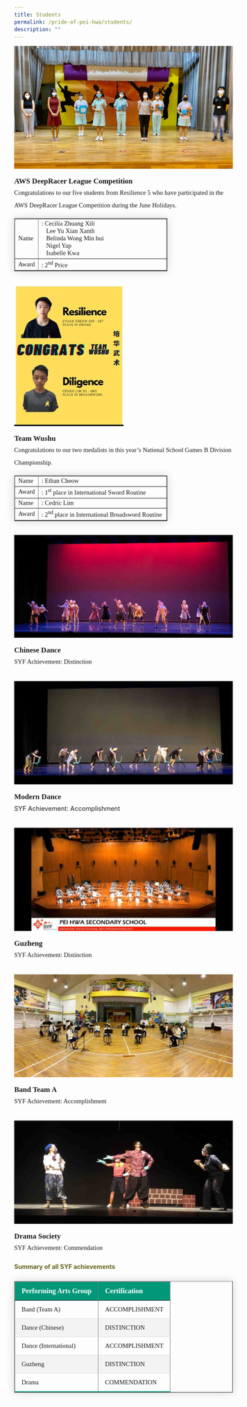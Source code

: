 ```yaml
---
title: Students
permalink: /pride-of-pei-hwa/students/
description: ""
---
```

<img src="/images/sa1.jpg">
<p style="margin-top:15px;font-size:17px;"><strong style="font-family:Tahoma;">AWS DeepRacer League Competition</strong></p>
<p style="font-size:14.5px; line-height:2;margin:-15px 0 13px 0px;font-family:Tahoma;">Congratulations to our five students from Resilience 5 who&nbsp;have participated in the AWS DeepRacer League Competition during the June Holidays.</p>

<table border="1" style="border-collapse: none;margin: 15px 0;font-size: 0.9em;font-family: sans-serif;min-width: 50px; box-shadow: 0 0 20px rgba(0, 0, 0, 0.15);width:70%;">
<tbody>

<tr>
<td style="font-size:14.5px;font-family:Tahoma; width:10%;">Name</td>
<td style="font-size:14.5px;font-family:Tahoma;">: Cecilia Zhuang Xili<br>&nbsp; &nbsp;Lee Yu Xian Xanth<br>&nbsp; &nbsp;Belinda Wong Min hui<br>&nbsp; &nbsp;Nigel Yap<br>&nbsp; &nbsp;Isabelle Kwa</td>
</tr>

<tr>
<td style="font-size:14.5px;font-family:Tahoma;">Award</td>
<td style="font-size:14.5px;font-family:Tahoma;">: 2<sup style="font-family:Tahoma;">nd</sup> Price</td>
</tr>

</tbody>
</table>

<br>

<img style="width: 50%;" src="/images/sa2.jpg">
<p style="margin-top:15px;font-size:17px;"><strong style="font-family:Tahoma;">Team Wushu</strong></p>

<p style="font-size:14.5px; line-height:2;margin:-15px 0 13px 0px;font-family:Tahoma;">Congratulations to our two medalists in this year’s National School Games B Division Championship.</p>


<table border="1" style="border-collapse: none;margin: 15px 0;font-size: 0.9em;font-family: sans-serif;min-width: 50px; box-shadow: 0 0 20px rgba(0, 0, 0, 0.15);width:70%;">
<tbody>

<tr>
<td style="font-size:14.5px;font-family:Tahoma;; width:10%;">Name</td>
<td style="font-size:14.5px;font-family:Tahoma;">: Ethan Cheow</td>
</tr>

<tr>
<td style="font-size:14.5px;font-family:Tahoma;">Award</td>
<td style="font-size:14.5px;font-family:Tahoma;">: 1<sup>st</sup> place in International Sword Routine</td>
</tr>  

<tr>
<td style="font-size:14.5px;font-family:Tahoma;">Name</td>
<td style="font-size:14.5px;font-family:Tahoma;">: Cedric Lim</td>
</tr>

<tr>
<td style="font-size:14.5px;font-family:Tahoma;">Award</td>
<td style="font-size:14.5px;font-family:Tahoma;">: 2<sup>nd</sup> place in International Broadsword Routine</td>
</tr>  

</tbody>
</table>

<br>

<img src="/images/sa3.jpg">
<p style="margin-top:15px;font-size:17px;"><strong style="font-family:Tahoma;">Chinese Dance</strong>
</p><p style="font-size:14.5px; line-height:2;margin:-15px 0 13px 0px;font-family:Tahoma;">SYF Achievement: Distinction</p>

<br>

<img src="/images/sa4.jpg">
<p style="margin-top:15px;font-size:17px;"><strong style="font-family:Tahoma;">Modern Dance</strong></p>
<p style="font-size:14.5px; line-height:2;margin:-15px 0 13px 0px;ffont-family:Tahoma;">SYF Achievement: Accomplishment</p>

<br>

<img src="/images/sa5.jpg">
<p style="margin-top:15px;font-size:17px;"><strong style="font-family:Tahoma;">Guzheng</strong></p>
<p style="font-size:14.5px; line-height:2;margin:-15px 0 13px 0px;font-family:Tahoma;">SYF Achievement: Distinction</p>
<br>

<img src="/images/sa6.jpg">
<p style="margin-top:15px;font-size:17px;"><strong style="font-family:Tahoma;">Band Team A</strong></p>
<p style="font-size:14.5px; line-height:2;margin:-15px 0 13px 0px;font-family:Tahoma;">SYF Achievement: Accomplishment</p>

<br>

<img src="/images/sa7.jpg">
<p style="margin-top:15px;font-size:17px;"><strong style="font-family:Tahoma;">Drama Society</strong></p>
<p style="font-size:14.5px; line-height:2;margin:-15px 0 13px 0px;font-family:Tahoma;">SYF Achievement: Commendation&nbsp;</p>

<h4 style="color:#635f1a;">Summary of all SYF achievements</h4>

<table border="1" style="border-collapse: collapse;margin: 25px 0;font-size: 0.9em;font-family: sans-serif;min-width: 400px; box-shadow: 0 0 20px rgba(0, 0, 0, 0.15);">
	
<thead style="background-color: #009879; font-weight: bold; font-size: 16px;">
		<tr>
			<td style="text-align:left;color:white;padding:12px 15px;font-family:Tahoma;">Performing Arts Group</td>
			<td style="text-align:left;color:white;padding:12px 15px;font-family:Tahoma;">Certification</td>
		</tr>
	</thead>

<tbody>
	
<tr style="border-bottom: 1px solid #dddddd;">
<td style="padding: 12px 15px; font-size:14.5px; font-family:Tahoma;">Band (Team A)</td>
<td style="padding: 12px 15px; font-size:14.5px; font-family:Tahoma;">ACCOMPLISHMENT</td>
	</tr>
	
<tr style="background-color: #f3f3f3;border-bottom: 1px solid #dddddd;">
<td style="padding: 12px 15px; font-size:14.5px; font-family:Tahoma;">Dance (Chinese)</td>
<td style="padding: 12px 15px; font-size:14.5px; font-family:Tahoma;">DISTINCTION</td>
</tr>
	
<tr style="border-bottom: 1px solid #dddddd;">
<td style="padding: 12px 15px; font-size:14.5px; font-family:Tahoma;">Dance (International)</td>
<td style="padding: 12px 15px; font-size:14.5px; font-family:Tahoma;">ACCOMPLISHMENT</td>
</tr>
	
<tr style="background-color: #f3f3f3;border-bottom: 1px solid #dddddd;">
<td style="padding: 12px 15px; font-size:14.5px; font-family:Tahoma;">Guzheng</td>
<td style="padding: 12px 15px; font-size:14.5px; font-family:Tahoma;">DISTINCTION</td>
</tr>

<tr style="border-bottom: 2px solid #009879;">
<td style="padding: 12px 15px; font-size:14.5px; font-family:Tahoma;">Drama</td>
<td style="padding: 12px 15px; font-size:14.5px; font-family:Tahoma;">COMMENDATION</td>
</tr>
	
</tbody>
</table>